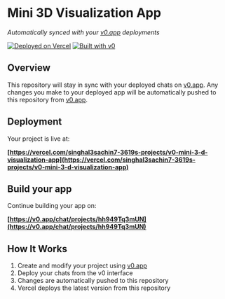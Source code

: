 # Mini 3D Visualization App

*Automatically synced with your [v0.app](https://v0.app) deployments*

[![Deployed on Vercel](https://img.shields.io/badge/Deployed%20on-Vercel-black?style=for-the-badge&logo=vercel)](https://vercel.com/singhal3sachin7-3619s-projects/v0-mini-3-d-visualization-app)
[![Built with v0](https://img.shields.io/badge/Built%20with-v0.app-black?style=for-the-badge)](https://v0.app/chat/projects/hh949Tq3mUN)

## Overview

This repository will stay in sync with your deployed chats on [v0.app](https://v0.app).
Any changes you make to your deployed app will be automatically pushed to this repository from [v0.app](https://v0.app).

## Deployment

Your project is live at:

**[https://vercel.com/singhal3sachin7-3619s-projects/v0-mini-3-d-visualization-app](https://vercel.com/singhal3sachin7-3619s-projects/v0-mini-3-d-visualization-app)**

## Build your app

Continue building your app on:

**[https://v0.app/chat/projects/hh949Tq3mUN](https://v0.app/chat/projects/hh949Tq3mUN)**

## How It Works

1. Create and modify your project using [v0.app](https://v0.app)
2. Deploy your chats from the v0 interface
3. Changes are automatically pushed to this repository
4. Vercel deploys the latest version from this repository
